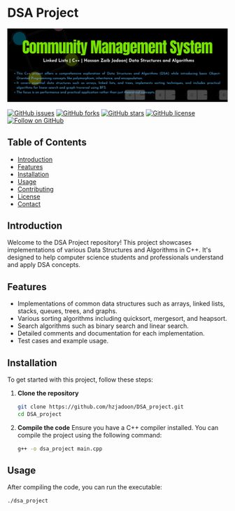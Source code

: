 # DSA Project

![DSA Project Banner](https://github.com/hzjadoon/DSA_project/blob/main/Readme%20Files/Community%20Management%20System.png)

[![GitHub issues](https://img.shields.io/github/issues/hzjadoon/DSA_project)](https://github.com/hzjadoon/DSA_project/issues)
[![GitHub forks](https://img.shields.io/github/forks/hzjadoon/DSA_project)](https://github.com/hzjadoon/DSA_project/network)
[![GitHub stars](https://img.shields.io/github/stars/hzjadoon/DSA_project)](https://github.com/hzjadoon/DSA_project/stargazers)
[![GitHub license](https://img.shields.io/github/license/hzjadoon/DSA_project)](https://github.com/hzjadoon/DSA_project/blob/main/LICENSE)
[![Follow on GitHub](https://img.shields.io/github/followers/hzjadoon?label=Follow&style=social)](https://github.com/hzjadoon)

## Table of Contents
- [Introduction](#introduction)
- [Features](#features)
- [Installation](#installation)
- [Usage](#usage)
- [Contributing](#contributing)
- [License](#license)
- [Contact](#contact)

## Introduction
Welcome to the DSA Project repository! This project showcases implementations of various Data Structures and Algorithms in C++. It's designed to help computer science students and professionals understand and apply DSA concepts.

## Features
- Implementations of common data structures such as arrays, linked lists, stacks, queues, trees, and graphs.
- Various sorting algorithms including quicksort, mergesort, and heapsort.
- Search algorithms such as binary search and linear search.
- Detailed comments and documentation for each implementation.
- Test cases and example usage.

## Installation
To get started with this project, follow these steps:

1. **Clone the repository**
    ```bash
    git clone https://github.com/hzjadoon/DSA_project.git
    cd DSA_project
    ```

2. **Compile the code**
    Ensure you have a C++ compiler installed. You can compile the project using the following command:
    ```bash
    g++ -o dsa_project main.cpp
    ```

## Usage
After compiling the code, you can run the executable:
```bash
./dsa_project
